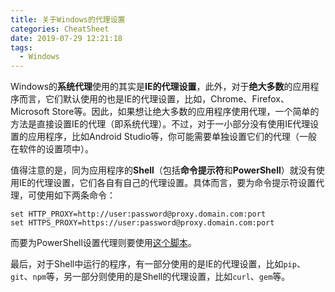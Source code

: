 ```yaml
---
title: 关于Windows的代理设置
categories: CheatSheet
date: 2019-07-29 12:21:18
tags:
  - Windows
---
```

Windows的**系统代理**使用的其实是**IE的代理设置**，此外，对于**绝大多数**的应用程序而言，它们默认使用的也是IE的代理设置，比如，Chrome、Firefox、Microsoft Store等。因此，如果想让绝大多数的应用程序使用代理，一个简单的方法是直接设置IE的代理（即系统代理）。不过，对于一小部分没有使用IE代理设置的应用程序，比如Android Studio等，你可能需要单独设置它们的代理（一般在软件的设置项中）。

值得注意的是，同为应用程序的**Shell**（包括**命令提示符**和**PowerShell**）就没有使用IE的代理设置，它们各自有自己的代理设置。具体而言，要为命令提示符设置代理，可使用如下两条命令：
```
set HTTP_PROXY=http://user:password@proxy.domain.com:port
set HTTPS_PROXY=https://user:password@proxy.domain.com:port
```
而要为PowerShell设置代理则要使用[这个脚本]()。

最后，对于Shell中运行的程序，有一部分使用的是IE的代理设置，比如`pip`、`git`、`npm`等，另一部分则使用的是Shell的代理设置，比如`curl`、`gem`等。